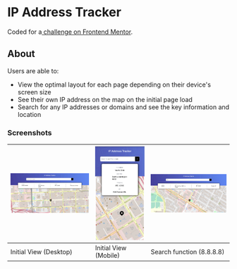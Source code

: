 # IP Address Tracker

Coded for a[ challenge on Frontend Mentor](https://www.frontendmentor.io/challenges/ip-address-tracker-I8-0yYAH0).

## About

Users are able to:

- View the optimal layout for each page depending on their device's screen size
- See their own IP address on the map on the initial page load
- Search for any IP addresses or domains and see the key information and location

### Screenshots

| ![Initial view](image/README/init.png) | ![mobile view](image/README/mobile.png) | ![example usage](image/README/desktop-8.png) |
| ------------------------------------ | ------------------------------------- | ------------------------------------------ |
| Initial View (Desktop)               | Initial View (Mobile)                 | Search function (8.8.8.8)                  |
